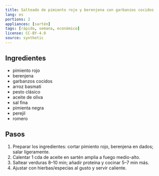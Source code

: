 ```yaml
---
title: Salteado de pimiento rojo y berenjena con garbanzos cocidos
lang: es
portions: 2
appliances: [sartén]
tags: [rápido, semana, económico]
license: CC-BY-4.0
source: synthetic
---
```

## Ingredientes
- pimiento rojo
- berenjena
- garbanzos cocidos
- arroz basmati
- pesto clásico
- aceite de oliva
- sal fina
- pimienta negra
- perejil
- romero

## Pasos
1. Preparar los ingredientes: cortar pimiento rojo, berenjena en dados; salar ligeramente.
2. Calentar 1 cda de aceite en sartén amplia a fuego medio-alto.
3. Saltear verduras 8–10 min; añadir proteína y cocinar 5–7 min más.
4. Ajustar con hierbas/especias al gusto y servir caliente.
